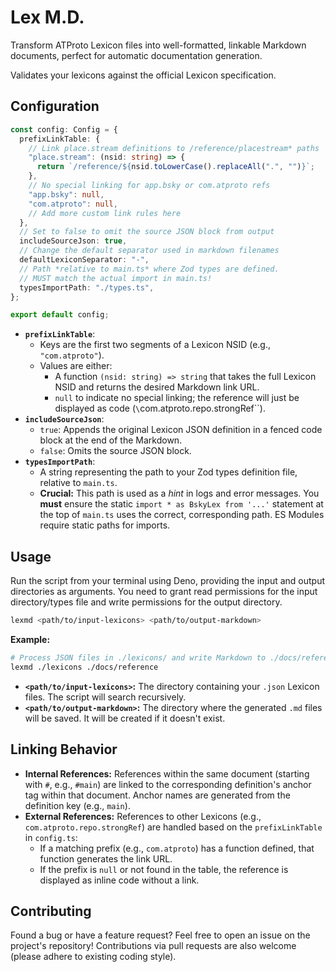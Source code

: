 # Lex M.D.

Transform ATProto Lexicon files into well-formatted, linkable Markdown documents, perfect for automatic documentation generation.

Validates your lexicons against the official Lexicon specification.

## Configuration

```typescript
const config: Config = {
  prefixLinkTable: {
    // Link place.stream definitions to /reference/placestream* paths
    "place.stream": (nsid: string) => {
      return `/reference/${nsid.toLowerCase().replaceAll(".", "")}`;
    },
    // No special linking for app.bsky or com.atproto refs
    "app.bsky": null,
    "com.atproto": null,
    // Add more custom link rules here
  },
  // Set to false to omit the source JSON block from output
  includeSourceJson: true,
  // Change the default separator used in markdown filenames
  defaultLexiconSeparator: "-",
  // Path *relative to main.ts* where Zod types are defined.
  // MUST match the actual import in main.ts!
  typesImportPath: "./types.ts",
};

export default config;

```

*   **`prefixLinkTable`**:
    *   Keys are the first two segments of a Lexicon NSID (e.g., `"com.atproto"`).
    *   Values are either:
        *   A function `(nsid: string) => string` that takes the full Lexicon NSID and returns the desired Markdown link URL.
        *   `null` to indicate no special linking; the reference will just be displayed as code (`\`com.atproto.repo.strongRef\``).
*   **`includeSourceJson`**:
    *   `true`: Appends the original Lexicon JSON definition in a fenced code block at the end of the Markdown.
    *   `false`: Omits the source JSON block.
*   **`typesImportPath`**:
    *   A string representing the path to your Zod types definition file, relative to `main.ts`.
    *   **Crucial:** This path is used as a *hint* in logs and error messages. You **must** ensure the static `import * as BskyLex from '...'` statement at the top of `main.ts` uses the correct, corresponding path. ES Modules require static paths for imports.

## Usage

Run the script from your terminal using Deno, providing the input and output directories as arguments. You need to grant read permissions for the input directory/types file and write permissions for the output directory.

```bash
lexmd <path/to/input-lexicons> <path/to/output-markdown>
```

**Example:**

```bash
# Process JSON files in ./lexicons/ and write Markdown to ./docs/reference/
lexmd ./lexicons ./docs/reference
```

*   **`<path/to/input-lexicons>`:** The directory containing your `.json` Lexicon files. The script will search recursively.
*   **`<path/to/output-markdown>`:** The directory where the generated `.md` files will be saved. It will be created if it doesn't exist.

## Linking Behavior

*   **Internal References:** References within the same document (starting with `#`, e.g., `#main`) are linked to the corresponding definition's anchor tag within that document. Anchor names are generated from the definition key (e.g., `main`).
*   **External References:** References to other Lexicons (e.g., `com.atproto.repo.strongRef`) are handled based on the `prefixLinkTable` in `config.ts`:
    *   If a matching prefix (e.g., `com.atproto`) has a function defined, that function generates the link URL.
    *   If the prefix is `null` or not found in the table, the reference is displayed as inline code without a link.

## Contributing

Found a bug or have a feature request? Feel free to open an issue on the project's repository! Contributions via pull requests are also welcome (please adhere to existing coding style).
